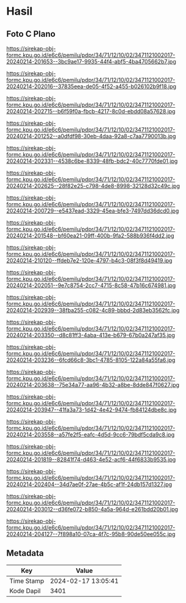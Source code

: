 # Hasil

## Foto C Plano

https://sirekap-obj-formc.kpu.go.id/e6c6/pemilu/pdpr/34/71/12/10/02/3471121002017-20240214-201653--3bc9ae17-9935-44f4-abf5-4ba4705662b7.jpg

https://sirekap-obj-formc.kpu.go.id/e6c6/pemilu/pdpr/34/71/12/10/02/3471121002017-20240214-202016--37835eea-de05-4f52-a455-b026102b9f18.jpg

https://sirekap-obj-formc.kpu.go.id/e6c6/pemilu/pdpr/34/71/12/10/02/3471121002017-20240214-202715--b6f59f0a-fbcb-4217-8c0d-ebdd08a57628.jpg

https://sirekap-obj-formc.kpu.go.id/e6c6/pemilu/pdpr/34/71/12/10/02/3471121002017-20240214-201252--a0dfdf98-30eb-4daa-92a8-c7aa7790013b.jpg

https://sirekap-obj-formc.kpu.go.id/e6c6/pemilu/pdpr/34/71/12/10/02/3471121002017-20240214-202331--4538c6be-8339-48fb-bdc2-40c7770fde01.jpg

https://sirekap-obj-formc.kpu.go.id/e6c6/pemilu/pdpr/34/71/12/10/02/3471121002017-20240214-202625--28f82e25-c798-4de8-8998-32128d32c49c.jpg

https://sirekap-obj-formc.kpu.go.id/e6c6/pemilu/pdpr/34/71/12/10/02/3471121002017-20240214-200729--e5437ead-3329-45ea-bfe3-7497dd36dcd0.jpg

https://sirekap-obj-formc.kpu.go.id/e6c6/pemilu/pdpr/34/71/12/10/02/3471121002017-20240214-201548--bf60ea21-09ff-400b-9fa2-588b936f4dd2.jpg

https://sirekap-obj-formc.kpu.go.id/e6c6/pemilu/pdpr/34/71/12/10/02/3471121002017-20240214-210120--ffdeb7e2-120e-4797-b4c3-08f3f8d49419.jpg

https://sirekap-obj-formc.kpu.go.id/e6c6/pemilu/pdpr/34/71/12/10/02/3471121002017-20240214-202051--9e7c8754-2cc7-4715-8c58-47b16c674981.jpg

https://sirekap-obj-formc.kpu.go.id/e6c6/pemilu/pdpr/34/71/12/10/02/3471121002017-20240214-202939--38fba255-c082-4c89-bbbd-2d83eb3562fc.jpg

https://sirekap-obj-formc.kpu.go.id/e6c6/pemilu/pdpr/34/71/12/10/02/3471121002017-20240214-203350--d8c81ff3-4aba-413e-b679-67b0a247af35.jpg

https://sirekap-obj-formc.kpu.go.id/e6c6/pemilu/pdpr/34/71/12/10/02/3471121002017-20240214-203236--6fcd66c8-3bc1-4785-8105-122a84a55fa6.jpg

https://sirekap-obj-formc.kpu.go.id/e6c6/pemilu/pdpr/34/71/12/10/02/3471121002017-20240214-203638--75e34a77-aa96-4b32-a8be-8dde847f0627.jpg

https://sirekap-obj-formc.kpu.go.id/e6c6/pemilu/pdpr/34/71/12/10/02/3471121002017-20240214-203947--41fa3a73-1d42-4e42-9474-fb84124dbe8c.jpg

https://sirekap-obj-formc.kpu.go.id/e6c6/pemilu/pdpr/34/71/12/10/02/3471121002017-20240214-203558--a57fe2f5-eafc-4d5d-9cc6-79bdf5cda9c8.jpg

https://sirekap-obj-formc.kpu.go.id/e6c6/pemilu/pdpr/34/71/12/10/02/3471121002017-20240214-201819--82841f74-d463-4e52-acf6-44f6833b9535.jpg

https://sirekap-obj-formc.kpu.go.id/e6c6/pemilu/pdpr/34/71/12/10/02/3471121002017-20240214-202404--34d7ae0f-27ae-4b5c-af1f-24db157d1327.jpg

https://sirekap-obj-formc.kpu.go.id/e6c6/pemilu/pdpr/34/71/12/10/02/3471121002017-20240214-203012--d36fe072-b850-4a5a-964d-e261bdd20b01.jpg

https://sirekap-obj-formc.kpu.go.id/e6c6/pemilu/pdpr/34/71/12/10/02/3471121002017-20240214-204127--7f898a10-07ca-4f7c-95b8-90de50ee055c.jpg


## Metadata

| Key        | Value               |
| ---------- | ------------------- |
| Time Stamp | 2024-02-17 13:05:41 |
| Kode Dapil | 3401                |



